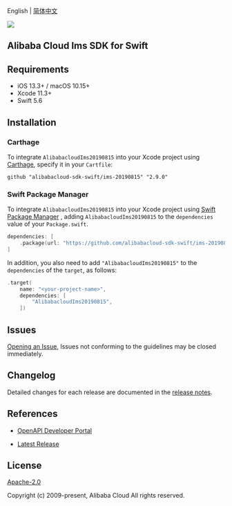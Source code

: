 English | [简体中文](README-CN.md)

![](https://aliyunsdk-pages.alicdn.com/icons/AlibabaCloud.svg)

## Alibaba Cloud Ims SDK for Swift

## Requirements

- iOS 13.3+ / macOS 10.15+
- Xcode 11.3+
- Swift 5.6

## Installation

### Carthage

To integrate `AlibabacloudIms20190815` into your Xcode project using [Carthage](https://github.com/Carthage/Carthage), specify it in your `Cartfile`:

```ogdl
github "alibabacloud-sdk-swift/ims-20190815" "2.9.0"
```

### Swift Package Manager

To integrate `AlibabacloudIms20190815` into your Xcode project using [Swift Package Manager](https://swift.org/package-manager/) , adding `AlibabacloudIms20190815` to the `dependencies` value of your `Package.swift`.

```swift
dependencies: [
    .package(url: "https://github.com/alibabacloud-sdk-swift/ims-20190815.git", from: "2.9.0")
]
```

In addition, you also need to add `"AlibabacloudIms20190815"` to the `dependencies` of the `target`, as follows:

```swift
.target(
    name: "<your-project-name>",
    dependencies: [
        "AlibabacloudIms20190815",
    ])
```

## Issues

[Opening an Issue](https://github.com/alibabacloud-sdk-swift/ims-20190815/issues/new), Issues not conforming to the guidelines may be closed immediately.

## Changelog

Detailed changes for each release are documented in the [release notes](./ChangeLog.txt).

## References

* [OpenAPI Developer Portal](https://next.api.alibabacloud.com/home)
- [Latest Release](https://github.com/alibabacloud-sdk-swift/ims-20190815)

## License

[Apache-2.0](http://www.apache.org/licenses/LICENSE-2.0)

Copyright (c) 2009-present, Alibaba Cloud All rights reserved.
